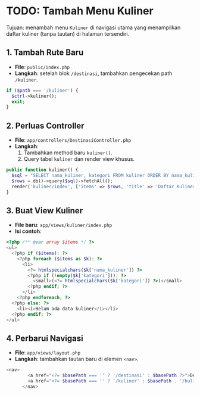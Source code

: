 # TODO: Tambah Menu Kuliner

Tujuan: menambah menu `Kuliner` di navigasi utama yang menampilkan daftar kuliner (tanpa tautan) di halaman tersendiri.

## 1. Tambah Rute Baru
- **File**: `public/index.php`
- **Langkah**: setelah blok `/destinasi`, tambahkan pengecekan path `/kuliner`.

```php
if ($path === '/kuliner') {
  $ctrl->kuliner();
  exit;
}
```

## 2. Perluas Controller
- **File**: `app/controllers/DestinasiController.php`
- **Langkah**:
  1. Tambahkan method baru `kuliner()`.
  2. Query tabel `kuliner` dan render view khusus.

```php
public function kuliner() {
  $sql = "SELECT nama_kuliner, kategori FROM kuliner ORDER BY nama_kuliner";
  $rows = db()->query($sql)->fetchAll();
  render('kuliner/index', ['items' => $rows, 'title' => 'Daftar Kuliner']);
}
```

## 3. Buat View Kuliner
- **File baru**: `app/views/kuliner/index.php`
- **Isi contoh**:

```php
<?php /** @var array $items */ ?>
<ul>
  <?php if ($items): ?>
    <?php foreach ($items as $k): ?>
      <li>
        <?= htmlspecialchars($k['nama_kuliner']) ?>
        <?php if (!empty($k['kategori'])): ?>
          <small>(<?= htmlspecialchars($k['kategori']) ?>)</small>
        <?php endif; ?>
      </li>
    <?php endforeach; ?>
  <?php else: ?>
    <li><i>Belum ada data kuliner</i></li>
  <?php endif; ?>
</ul>
```

## 4. Perbarui Navigasi
- **File**: `app/views/layout.php`
- **Langkah**: tambahkan tautan baru di elemen `<nav>`.

```php
<nav>
        <a href="<?= $basePath === '' ? '/destinasi' : $basePath ?>">Destinasi</a>
        <a href="<?= $basePath === '' ? '/kuliner' : $basePath . '/kuliner' ?>">Kuliner</a>
      </nav>
```
